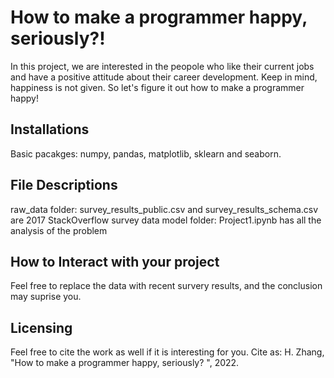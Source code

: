 # How to make a programmer happy, seriously?!

In this project, we are interested in the peopole who like their current jobs and have a positive attitude about their career development. Keep in mind, happiness is not given. So let's figure it out how to make a programmer happy! 

## Installations

Basic pacakges: numpy, pandas, matplotlib, sklearn and seaborn. 

## File Descriptions
raw_data folder: survey_results_public.csv and survey_results_schema.csv are 2017 StackOverflow survey data 
model folder: Project1.ipynb has all the analysis of the problem

## How to Interact with your project
Feel free to replace the data with recent survery results, and the conclusion may suprise you. 

## Licensing
Feel free to cite the work as well if it is interesting for you. Cite as: H. Zhang, "How to make a programmer happy, seriously? ", 2022. 


